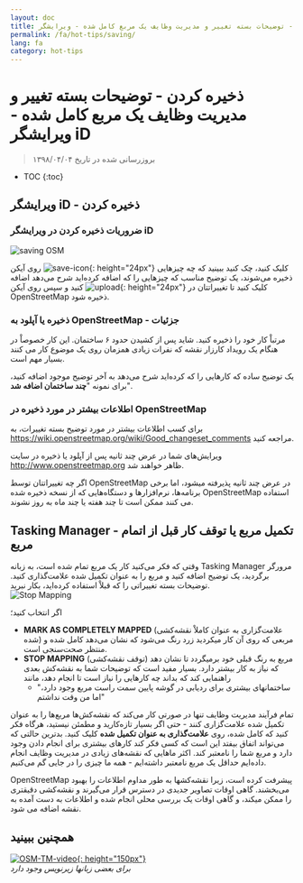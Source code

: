 ```yaml
---
layout: doc
title: ذخیره کردن - توضیحات بسته تغییر و مدیریت وظایف یک مربع کامل شده - ویرایشگر iD
permalink: /fa/hot-tips/saving/
lang: fa
category: hot-tips
---
```


ذخیره کردن - توضیحات بسته تغییر و مدیریت وظایف یک مربع کامل شده - ویرایشگر iD
============

> بروزرسانی شده در تاریخ ۱۳۹۸/۰۴/۰۴

- TOC
{:toc}

ویرایشگر iD - ذخیره کردن
------------------

### ضروریات ذخیره کردن در ویرایشگر  iD ###

![saving OSM][]


روی آیکن ![save-icon]{: height="24px"} کلیک کنید، چک کنید ببینید که چه چیزهایی ذخیره می‌شوند، یک توضیح مناسب که چیزهایی را که اضافه کرده‌اید شرح می‌دهد اضافه کنید و سپس روی آیکن ![upload]{: height="24px"} کلیک کنید تا تغییراتتان در OpenStreetMap ذخیره شود.  

### ذخیره یا آپلود به OpenStreetMap - جزئیات ###

مرتباْ کار خود را ذخیره کنید. شاید پس از کشیدن حدود ۶ ساختمان. این کار خصوصاْ در هنگام یک رویداد کارزار نقشه که نفرات زیادی همزمان روی یک موضوع کار می کنند بسیار مهم است.  

یک توضیح ساده که کارهایی را که کرده‌اید شرح می‌دهد به آخر توضیح موجود اضافه کنید، برای نمونه "**چند ساختمان اضافه شد**".  

### اطلاعات بیشتر در مورد ذخیره در OpenStreetMap ###

برای کسب اطلاعات بیشتر در مورد توضیح بسته تغییرات، به <https://wiki.openstreetmap.org/wiki/Good_changeset_comments> مراجعه کنید.  

ویرایش‌های شما در عرض چند ثانیه پس از آپلود یا ذخیره در سایت <http://www.openstreetmap.org> ظاهر خواهند شد.  

اگر چه تغییراتتان توسط OpenStreetMap در عرض چند ثانیه پذیرفته میشود، اما برخی برنامه‌ها، نرم‌افزارها و دستگاه‌هایی که از نسخه ذخیره شده OpenStreetMap استفاده می کنند ممکن است تا چند هفته یا چند ماه به روز نشوند.  

Tasking Manager - تکمیل مربع یا توقف کار قبل از اتمام مربع  
-------------------------------------------------------------------

وقتی که فکر می‌کنید کار یک مربع تمام شده است، به زبانه Tasking Manager مرورگر برگردید، یک توضیح اضافه کنید و مربع را به عنوان تکمیل شده علامت‌گذاری کنید. توضیحات بسته تغییراتی را که قبلاْ استفاده کرده‌اید، بکار نبرید.  
![Stop Mapping][]  

اگر انتخاب کنید؛

- **MARK AS COMPLETELY MAPPED** (علامت‌گزاری به عنوان کاملاْ نقشه‌کشی شده) مربعی که روی آن کار میکردید زرد رنگ می‌شود که نشان می‌دهد کامل شده و منتظر صحت‌سنجی است.  
- **STOP MAPPING** (توقف نقشه‌کشی) مربع به رنگ قبلی خود برمیگردد تا نشان دهد که نیاز به کار بیشتر دارد. بسیار مفید است که توضیحات شما به نقشه‌کش بعدی راهنمایی کند که بداند چه کارهایی را نیاز است تا انجام دهد، مانند   
    - "ساختمانهای بیشتری برای ردیابی در گوشه پایین سمت راست مربع وجود دارد، اما من وقت نداشتم"  

تمام فرآیند مدیریت وظایف تنها در صورتی کار می‌کند که نقشه‌کش‌ها مربع‌ها را به عنوان تکمیل شده علامت‌گزاری کنند - حتی اگر بسیار تازه‌کارید و مطمئن نیستید، هرگاه فکر کنید که کامل شده، روی **علامت‌گذاری به عنوان تکمیل شده** کلیک کنید. بدترین حالتی که می‌تواند اتفاق بیفتد این است که کسی فکر کند کارهای بیشتری برای انجام دادن وجود دارد و مربع شما را نامعتبر کند. اکثر ماهایی که نقشه‌های زیادی در مدیریت وظایف انجام داده‌ایم حداقل یک مربع نامعتبر داشته‌ایم - همه ما چیزی را در جایی گم می‌کنیم.  

OpenStreetMap پیشرفت کرده است، زیرا نقشه‌کشها به طور مداوم اطلاعات را بهبود می‌بخشند. گاهی اوقات تصاویر جدیدی در دسترس قرار می‌گیرند و نقشه‌کشی دقیقتری را ممکن میکند، و گاهی اوقات یک بررسی محلی انجام شده و اطلاعات به دست آمده به نقشه اضافه می شود.   

همچنین ببینید  
---------

[![OSM-TM-video]{: height="150px"}](https://www.youtube.com/watch?v=_feTGQXLf_M&list=PLb9506_-6FMHZ3nwn9heri3xjQKrSq1hN&index=9 "گروه بشردوستانه OpenStreetMap - ویدیوهای آموزشی مدیریت وظایف")  
*برای بعضی زبانها زیرنویس وجود دارد*  



[saving OSM]:/images/hot-tips/saving.gif
[keymon]:/images/hot-tips/keymon.png
[Stop Mapping]:/images/hot-tips/20190625-TM-stop-mapping-800px.png
[id issues icon]: /images/hot-tips/id-issues.png
[warn when mapping]: /images/hot-tips/20190625-warn-when-mapping.png
[id issues]: /images/hot-tips/20190625-id-issues.png
[id issues everywhere]: /images/hot-tips/20190625-id-issues-everywhere.png
[save-icon]: /images/beginner/save-icon.png "آیکن ذخیره"
[upload]: /images/beginner/upload.png "آپلود"
[arrow-up]: /images/arrow-up.png
[OSM-TM-video]: /images/hot-tips/OSM-TM-video.png "گروه بشردوستانه OpenStreetMap - ویدیوهای آموزشی مدیریت وظایف"
